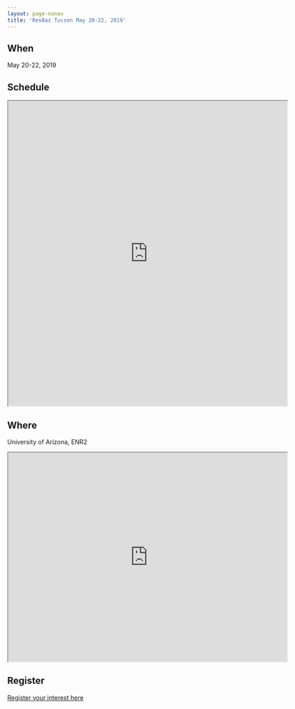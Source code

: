 ```yaml
---
layout: page-nonav
title: 'ResBaz Tucson May 20-22, 2019'
---
```


## When

May 20-22, 2019

## Schedule

<iframe src="https://docs.google.com/spreadsheets/d/e/2PACX-1vQRLntVzvkNo00slxH-uBQdJAM-o6TMyhRoEslQC_bDJ9HJQHkGc68kklWIQ8mKjN4VncY0h_nBORWT/pubhtml?widget=true&amp;headers=false" width="640" height="700"></iframe>

## Where

University of Arizona, ENR2

<iframe src="https://www.google.com/maps/d/u/1/embed?mid=1SnwXCdH4AhlSfWAEbr1SA1Po_cP7GIbj" width="640" height="480"></iframe>


## Register

<a href="https://forms.gle/bdg4t8Bzg9FTJPYn7" class="button" target="_blank">Register your interest here</a>
